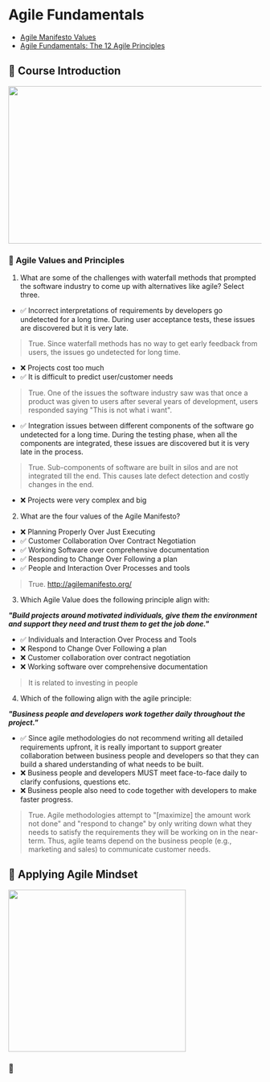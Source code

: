 # Agile Fundamentals

- [Agile Manifesto Values](https://www.youtube.com/embed/rf8Gi2RLKWQ?rel=0&autoplay=1)
- [Agile Fundamentals: The 12 Agile Principles](https://www.youtube.com/watch?v=5jCc2KByx60)

## 🔹 Course Introduction

<img src="https://github.com/ElizaLo/Software-Development-Lifecycle/blob/master/Agile%20Software%20Development/Week%201/Principles%20behind%20Agile%20Manifesto.png" width="572" height="313">

### 🔺 Agile Values and Principles

1. What are some of the challenges with waterfall methods that prompted the software industry to come up with alternatives like agile? Select three.

  - ✅ Incorrect interpretations of requirements by developers go undetected for a long time. During user acceptance tests, these issues are discovered but it is very late.
  > True. Since waterfall methods has no way to get early feedback from users, the issues go undetected for long time.
  - ❌ Projects cost too much
  - ✅ It is difficult to predict user/customer needs
  > True. One of the issues the software industry saw was that once a product was given to users after several years of development, users responded saying "This is not what i want".
  - ✅ Integration issues between different components of the software go undetected for a long time. During the testing phase, when all the components are integrated, these issues are discovered but it is very late in the process.
  > True. Sub-components of software are built in silos and are not integrated till the end. This causes late defect detection and costly changes in the end.
  - ❌ Projects were very complex and big

2. What are the four values of the Agile Manifesto?

  - ❌ Planning Properly Over Just Executing
  - ✅ Customer Collaboration Over Contract Negotiation
  - ✅ Working Software over comprehensive documentation
  - ✅ Responding to Change Over Following a plan
  - ✅ People and Interaction Over Processes and tools
  > True. http://agilemanifesto.org/

3. Which Agile Value does the following principle align with:

**_"Build projects around motivated individuals, give them the environment and support they need and trust them to get the job done."_**

  - ✅ Individuals and Interaction Over Process and Tools
  - ❌ Respond to Change Over Following a plan
  - ❌ Customer collaboration over contract negotiation
  - ❌ Working software over comprehensive documentation
  
  > It is related to investing in people

4. Which of the following align with the agile principle:

**_"Business people and developers work together daily throughout the project."_**

  - ✅ Since agile methodologies do not recommend writing all detailed requirements upfront, it is really important to support greater collaboration between business people and developers so that they can build a shared understanding of what needs to be built.
  - ❌ Business people and developers MUST meet face-to-face daily to clarify confusions, questions etc.
  - ❌ Business people also need to code together with developers to make faster progress.

  > True. Agile methodologies attempt to "[maximize] the amount work not done" and "respond to change" by only writing down what they needs to satisfy the requirements they will be working on in the near-term. Thus, agile teams depend on the business people (e.g., marketing and sales) to communicate customer needs.

## 🔹 Applying Agile Mindset

<img src="https://github.com/ElizaLo/Software-Development-Lifecycle/blob/master/Agile%20Software%20Development/Week%201/Agile%20Principles%20Recap.png" width="353" height="322">

### 🔺
